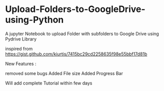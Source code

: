# Upload-Folders-to-GoogleDrive-using-Python
A jupyter Notebook to upload Folder with subfolders to Google Drive using Pydrive Library

inspired from   https://gist.github.com/kiurtis/7415bc29cd2258635f98e55bbf17d81b

New Features :

removed some bugs
Added File size
Added Progress Bar


Will add complete Tutorial within few days
